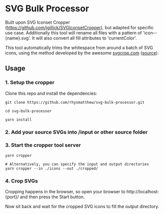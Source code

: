 # SVG Bulk Processor

Built upon SVG Iconset Cropper (https://github.com/jgillick/SVGIconsetCropper), but adapted for specific use case. Additionally this tool will rename all files with a pattern of 'icon--{name}.svg'. It will also convert all fill attributes to 'currentColor'. 

This tool automatically trims the whitespace from around a batch of SVG icons, using the method developed by the awesome [svgcrop.com](https://svgcrop.com/) ([source](https://github.com/sdennett55/svg_crop/)).

## Usage

### 1. Setup the cropper

Clone this repo and install the dependencies:

```shell
git clone https://github.com/rhysmatthew/svg-bulk-processor.git

cd svg-bulk-processor

yarn install
```

### 2. Add your source SVGs into /input or other source folder

### 3. Start the cropper tool server

```shell
yarn cropper

# Alternatively, you can specify the input and output directories
yarn cropper --in ./icons --out ./cropped/
```

### 4. Crop SVGs

Cropping happens in the browser, so open your browser to http://localhost:{port}/ and then press the Start button.

Now sit back and wait for the cropped SVG icons to fill the output directory.
